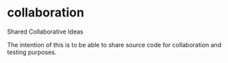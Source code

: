 collaboration
=============

Shared Collaborative Ideas

The intention of this is to be able to share source code for collaboration and testing purposes.
